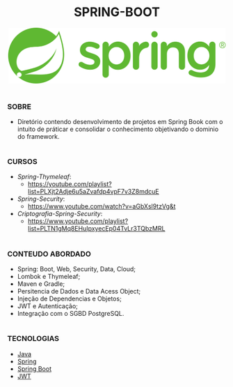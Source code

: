 <h1 align=center>SPRING-BOOT</h1>

<p align="center">
  <img src="spring.png" width="500">
</p>

#
### SOBRE

- Diretório contendo desenvolvimento de projetos em Spring Book com o intuito de práticar e consolidar o conhecimento objetivando o dominio do framework.

#
### CURSOS

- *Spring-Thymeleaf*: 
  - https://youtube.com/playlist?list=PLXjt2Adje6u5aZvafdp4vpF7v3Z8mdcuE
- *Spring-Security*:
  - https://www.youtube.com/watch?v=aGbXsl9tzVg&t
- *Criptografia-Spring-Security*:
  - https://www.youtube.com/playlist?list=PLTN1gMq8EHuIpxyecEp04TvLr3TQbzMRL  
#
### CONTEUDO ABORDADO

- Spring: Boot, Web, Security, Data, Cloud;
- Lombok e Thymeleaf;
- Maven e Gradle;
- Persitencia de Dados e Data Acess Object;
- Injeção de Dependencias e Objetos;
- JWT e Autenticação;
- Integração com o SGBD PostgreSQL.

#
### TECNOLOGIAS

- [Java](https://docs.oracle.com/en/java)
- [Spring](https://docs.spring.io/spring-framework/docs/current/reference/html/)
- [Spring Boot](https://docs.spring.io/spring-boot/docs/current/reference/htmlsingle/)
- [JWT]()
